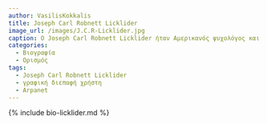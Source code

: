 ```yaml
---
author: VasilisKokkalis
title: Joseph Carl Robnett Licklider
image_url: /images/J.C.R-Licklider.jpg
caption: Ο Joseph Carl Robnett Licklider ήταν Αμερικανός ψυχολόγος και επιστήμονας υπολογιστών που θεωρείται από τις πιο εξέχουσες προσωπικότητες στην ιστορία της επιστήμης των υπολογιστών και στην ανάπτυξη της πληροφορικής .Είναι ιδιαίτερα γνωστός ως ένας από τους πρώτους που προέβλεψε τη σύγχρονη διαδραστική πληροφορική και την εφαρμογή της σε κάθε είδους δραστηριότητες. Επίσης θεωρείται ως πρωτοπόρος στο Διαδίκτυο με πρώιμο όραμα για ένα παγκόσμιο δίκτυο υπολογιστών πολύ πριν κατασκευαστεί.
categories:
  - Βιογραφία 
  - Ορισμός 
tags:
  - Joseph Carl Robnett Licklider
  - γραφική διεπαφή χρήστη
  - Arpanet
---
```


{% include bio-licklider.md %}
